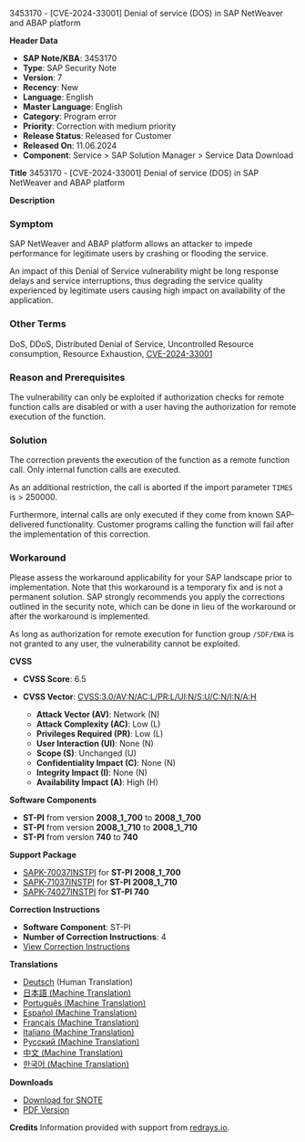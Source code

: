 3453170 - [CVE-2024-33001] Denial of service (DOS) in SAP NetWeaver and ABAP platform

**Header Data**
- **SAP Note/KBA**: 3453170
- **Type**: SAP Security Note
- **Version**: 7
- **Recency**: New
- **Language**: English
- **Master Language**: English
- **Category**: Program error
- **Priority**: Correction with medium priority
- **Release Status**: Released for Customer
- **Released On**: 11.06.2024
- **Component**: Service > SAP Solution Manager > Service Data Download

**Title**
3453170 - [CVE-2024-33001] Denial of service (DOS) in SAP NetWeaver and ABAP platform

**Description**

### Symptom
SAP NetWeaver and ABAP platform allows an attacker to impede performance for legitimate users by crashing or flooding the service.

An impact of this Denial of Service vulnerability might be long response delays and service interruptions, thus degrading the service quality experienced by legitimate users causing high impact on availability of the application.

### Other Terms
DoS, DDoS, Distributed Denial of Service, Uncontrolled Resource consumption, Resource Exhaustion, [CVE-2024-33001](https://www.cve.org/CVERecord?id=CVE-2024-33001)

### Reason and Prerequisites
The vulnerability can only be exploited if authorization checks for remote function calls are disabled or with a user having the authorization for remote execution of the function.

### Solution
The correction prevents the execution of the function as a remote function call. Only internal function calls are executed.

As an additional restriction, the call is aborted if the import parameter `TIMES` is > 250000.

Furthermore, internal calls are only executed if they come from known SAP-delivered functionality. Customer programs calling the function will fail after the implementation of this correction.

### Workaround
Please assess the workaround applicability for your SAP landscape prior to implementation.
Note that this workaround is a temporary fix and is not a permanent solution. SAP strongly recommends you apply the corrections outlined in the security note, which can be done in lieu of the workaround or after the workaround is implemented.

As long as authorization for remote execution for function group `/SDF/EWA` is not granted to any user, the vulnerability cannot be exploited.

**CVSS**
- **CVSS Score**: 6.5
- **CVSS Vector**: [CVSS:3.0/AV:N/AC:L/PR:L/UI:N/S:U/C:N/I:N/A:H](https://nvd.nist.gov/vuln-metrics/cvss/v3-calculator/3/0/N/L/L/N/U/N/H)

  - **Attack Vector (AV)**: Network (N)
  - **Attack Complexity (AC)**: Low (L)
  - **Privileges Required (PR)**: Low (L)
  - **User Interaction (UI)**: None (N)
  - **Scope (S)**: Unchanged (U)
  - **Confidentiality Impact (C)**: None (N)
  - **Integrity Impact (I)**: None (N)
  - **Availability Impact (A)**: High (H)

**Software Components**
- **ST-PI** from version **2008_1_700** to **2008_1_700**
- **ST-PI** from version **2008_1_710** to **2008_1_710**
- **ST-PI** from version **740** to **740**

**Support Package**
- [SAPK-70037INSTPI](https://me.sap.com/supportpackage/SAPK-70037INSTPI) for **ST-PI 2008_1_700**
- [SAPK-71037INSTPI](https://me.sap.com/supportpackage/SAPK-71037INSTPI) for **ST-PI 2008_1_710**
- [SAPK-74027INSTPI](https://me.sap.com/supportpackage/SAPK-74027INSTPI) for **ST-PI 740**

**Correction Instructions**
- **Software Component**: ST-PI
- **Number of Correction Instructions**: 4
- [View Correction Instructions](https://me.sap.com/corrins/0003453170/212)

**Translations**
- [Deutsch](https://me.sap.com/notes/0003453170/D) (Human Translation)
- [日本語 (Machine Translation)](https://me.sap.com/notes/0003453170/J)
- [Português (Machine Translation)](https://me.sap.com/notes/0003453170/P)
- [Español (Machine Translation)](https://me.sap.com/notes/0003453170/S)
- [Français (Machine Translation)](https://me.sap.com/notes/0003453170/F)
- [Italiano (Machine Translation)](https://me.sap.com/notes/0003453170/I)
- [Русский (Machine Translation)](https://me.sap.com/notes/0003453170/R)
- [中文 (Machine Translation)](https://me.sap.com/notes/0003453170/1)
- [한국어 (Machine Translation)](https://me.sap.com/notes/0003453170/3)

**Downloads**
- [Download for SNOTE](https://notesdownloads.sap.com/note/0040000000665772024)
- [PDF Version](https://userapps.support.sap.com/sap/support/sfm/notes/print/0003453170?language=en-US&token=1FB5A49CA5E5BD066C5290B9B45EA259)

**Credits**
Information provided with support from [redrays.io](https://redrays.io).